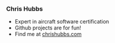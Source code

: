 ### Chris Hubbs
- Expert in aircraft software certification
- Github projects are for fun!
- Find me at [chrishubbs.com](https://chrishubbs.com)

<!---
cjhubbs/cjhubbs is a ✨ special ✨ repository because its `README.md` (this file) appears on your GitHub profile.
You can click the Preview link to take a look at your changes.
--->
